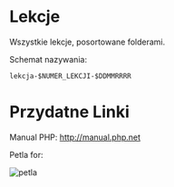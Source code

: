 Lekcje
======

Wszystkie lekcje, posortowane folderami.

Schemat nazywania:

`lekcja-$NUMER_LEKCJI-$DDMMRRRR`


Przydatne Linki
======

Manual PHP:
http://manual.php.net

Petla for:

![petla](https://camo.githubusercontent.com/3aa13cacc13c365eef829c97e0787d8ffe394742/687474703a2f2f7777772e6c6f6f6b61667465723234372e636f6d2f77702d636f6e74656e742f75706c6f6164732f323031342f30392f50726f6772616d6d696e67776974685048505f68746d6c5f6d32363132643238392e706e67)
